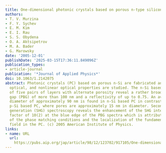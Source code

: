 ```yaml
---
title: One-dimensional photonic crystals based on porous n-type silicon
authors:
- T. V. Murzina
- F. Y. Sychev
- E. M. Kim
- E. I. Rau
- S. S. Obydena
- O. A. Aktsipetrov
- M. A. Bader
- G. Marowsky
date: '2005-12-01'
publishDate: '2025-03-15T17:36:11.849096Z'
publication_types:
- article-journal
publication: '*Journal of Applied Physics*'
doi: 10.1063/1.2142075
abstract: Photonic crystals (PC) based on porous n-Si are fabricated and their structural,
  optical, and nonlinear optical properties are studied. The n-Si based PC composed
  of five pairs of layers with alternate porosity reveal a rather broad photonic band
  gap (PBG) of more than 100 nm and a reflectivity of up to 0.75. An average pore
  diameter of approximately 90 nm is found in n-Si based PC in contrast to mesoporous
  p-Si based PC, where pores are approximately 15 nm in diameter. Second-harmonic
  generation (SHG) spectroscopy reveals the enhancement of the SHG intensity by a
  factor of 10(2) at the blue edge of the PBG spectra which is attributed to the fulfillment
  of the phase matching conditions and the localization of the fundamental optical
  field in the PC. (c) 2005 American Institute of Physics.
links:
- name: URL
  url: 
    https://pubs.aip.org/jap/article/98/12/123702/917105/One-dimensional-photonic-crystals-based-on-porous
---
```

